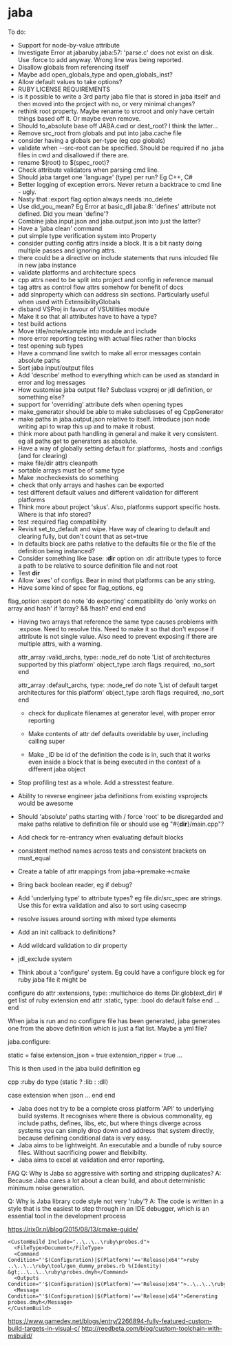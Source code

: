 # jaba

To do:

- Support for node-by-value attribute
- Investigate Error at jabaruby.jaba:57: 'parse.c' does not exist on disk. Use :force to add anyway. Wrong line was being reported.
- Disallow globals from referencing itself
- Maybe add open_globals_type and open_globals_inst?
- Allow default values to take options?
- RUBY LICENSE REQUIREMENTS
- is it possible to write a 3rd party jaba file that is stored in jaba itself and then moved into the project with no, or very minimal changes?
- rethink root property. Maybe rename to srcroot and only have certain things based off it. Or maybe even remove.
- Should to_absolute base off JABA.cwd or dest_root? I think the latter...
- Remove src_root from globals and put into jaba.cache file
- consider having a globals per-type (eg cpp globals)
- validate when --src-root can be specified. Should be required if no .jaba files in cwd and disallowed if there are.
- rename $(root) to $(spec_root)?
- Check attribute validators when parsing cmd line.
- Should jaba target one 'language' (type) per run? Eg C++, C#
- Better logging of exception errors. Never return a backtrace to cmd line - ugly.
- Nasty that :export flag option always needs :no_delete
- Use did_you_mean? Eg
  Error at basic_dll.jaba:8: 'defines' attribute not defined. Did you mean 'define'?
- Combine jaba.input.json and jaba.output.json into just the latter?
- Have a 'jaba clean' command
- put simple type verification system into Property
- consider putting config attrs inside a block. It is a bit nasty doing multiple passes and ignoring attrs.
- there could be a directive on include statements that runs inlcuded file in new jaba instance
- validate platforms and architecture specs
- cpp attrs need to be split into project and config in reference manual
- tag attrs as control flow attrs somehow for benefit of docs
- add slnproperty which can address sln sections. Particularly useful when used with ExtensibilityGlobals
- disband VSProj in favour of VSUtilities module
- Make it so that all attributes have to have a type?
- test build actions
- Move title/note/example into module and include
- more error reporting testing with actual files rather than blocks
- test opening sub types
- Have a command line switch to make all error messages contain absolute paths
- Sort jaba input/output files
- Add 'describe' method to everything which can be used as standard in error and log messages
- How customise jaba output file? Subclass vcxproj or jdl definition, or something else?
- support for 'overriding' attribute defs when opening types
- make_generator should be able to make subclasses of eg CppGenerator
- make paths in jaba.output.json relative to itself. Introduce json node writing api to wrap this up and to make it robust.
- think more about path handling in general and make it very consistent. eg all paths get to generators as absolute.
- Have a way of globally setting default for :platforms, :hosts and :configs (and for clearing)
- make file/dir attrs cleanpath
- sortable arrays must be of same type
- Make :nocheckexists do something
- check that only arrays and hashes can be exported
- test different default values and different validation for different platforms
- Think more about project 'skus'. Also, platforms support specific hosts. Where is that info stored?
- test :required flag compatibility
- Revisit set_to_default and wipe. Have way of clearing to default and clearing fully, but don't count that as set=true
- In defaults block are paths relative to the defaults file or the file of the definition being instanced?
- Consider something like  base: :__dir__ option on :dir attribute types to force a path to be relative to source definition file and not root
- Test __dir__
- Allow 'axes' of configs. Bear in mind that platforms can be any string.
- Have some kind of spec for flag_options, eg

flag_option :export do
  note 'do exporting'
  compatibility do
    'only works on array and hash' if !array? && !hash?
    end
  end
end

- Having two arrays that reference the same type causes problems with :expose. Need to resolve this.
Need to make it so that don't expose if attribute is not single value. Also need to prevent exposing
if there are multiple attrs, with a warning.

  attr_array :valid_archs, type: :node_ref do
    note 'List of architectures supported by this platform'
    object_type :arch
    flags :required, :no_sort
  end

  attr_array :default_archs, type: :node_ref do
    note 'List of default target architectures for this platform'
    object_type :arch
    flags :required, :no_sort
  end

  - check for duplicate filenames at generator level, with proper error reporting
  - Make contents of attr def defaults overidable by user, including calling super

  - Make _ID be id of the definition the code is in, such that it works even inside
      a block that is being executed in the context of a different jaba object

- Stop profiling test as a whole. Add a stresstest feature.
- Ability to reverse engineer jaba definitions from existing vsprojects would be awesome
- Should 'absolute' paths starting with / force 'root' to be disregarded and make paths relative to definition file or
  should use eg "#{__dir__}/main.cpp"?
- Add check for re-entrancy when evaluating default blocks
- consistent method names across tests and consistent brackets on must_equal
- Create a table of attr mappings from jaba->premake->cmake
- Bring back boolean reader, eg if debug?
- Add 'underlying type' to attribute types? eg file.dir/src_spec are strings. Use this for extra
  validation and also to sort using casecmp
- resolve issues around sorting with mixed type elements
- Add an init callback to definitions?
- Add wildcard validation to dir property
- jdl_exclude system

- Think about a 'configure' system. Eg could have a configure block eg for ruby jaba file it might be

configure do
  attr :extensions, type: :multichoice do
    items Dir.glob(ext_dir) # get list of ruby extension
  end
  attr :static, type: :bool do
    default false
  end
  ...
end

When jaba is run and no configure file has been generated, jaba generates one from the above definition which is just a flat list.
Maybe a yml file?

jaba.configure:

static = false
extension_json = true
extension_ripper = true
...

This is then used in the jaba build definition eg

cpp :ruby do
  type (static ? :lib : :dll)

  case extension
  when :json
  ...
  end
end




* Jaba does not try to be a complete cross platform 'API' to underlying build systems. It recognises where there is obvious commonality,
eg include paths, defines, libs, etc, but where things diverge across systems you can simply drop down and address that system directly,
because defining conditional data is very easy.
* Jaba aims to be lightweight. An executable and a bundle of ruby source files. Without sacrificing power and fleixibilty.
* Jaba aims to excel at validation and error reporting.

FAQ
Q: Why is Jaba so aggressive with sorting and stripping duplicates?
A: Because Jaba cares a lot about a clean build, and about deterministic minimum noise generation.

Q: Why is Jaba library code style not very 'ruby'?
A: The code is written in a style that is the easiest to step through in an IDE debugger, which is an essential tool in the development process

https://rix0r.nl/blog/2015/08/13/cmake-guide/


    <CustomBuild Include="..\..\..\ruby\probes.d">
      <FileType>Document</FileType>
      <Command Condition="'$(Configuration)|$(Platform)'=='Release|x64'">ruby ..\..\..\ruby\tool/gen_dummy_probes.rb %(Identity) &gt;..\..\..\ruby\probes.dmyh</Command>
      <Outputs Condition="'$(Configuration)|$(Platform)'=='Release|x64'">..\..\..\ruby\probes.dmyh</Outputs>
      <Message Condition="'$(Configuration)|$(Platform)'=='Release|x64'">Generating probes.dmyh</Message>
    </CustomBuild>


  https://www.gamedev.net/blogs/entry/2266894-fully-featured-custom-build-targets-in-visual-c/
  http://reedbeta.com/blog/custom-toolchain-with-msbuild/
